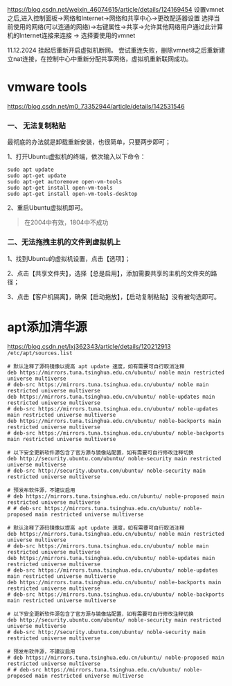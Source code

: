 https://blog.csdn.net/weixin_46074615/article/details/124169454
设置vmnet之后,进入控制面板->网络和Internet->网络和共享中心->更改配适器设置
选择当前使用的网络(可以连通的网络)->右键属性->共享->允许其他网络用户通过此计算机的Internet连接来连接 -> 选择要使用的vmnet

11.12.2024
挂起后重新开启虚拟机断网。
尝试重连失败，删除vmnet8之后重新建立nat连接，在控制中心中重新分配共享网络，虚拟机重新联网成功。
# vmware tools
https://blog.csdn.net/m0_73352944/article/details/142531546
### 一、 无法复制粘贴
最彻底的办法就是卸载重新安装，也很简单，只要两步即可；

1、打开Ubuntu虚拟机的终端，依次输入以下命令：
```shell
sudo apt update
sudo apt-get update
sudo apt-get autoremove open-vm-tools
sudo apt-get install open-vm-tools
sudo apt-get install open-vm-tools-desktop
```

2、重启Ubuntu虚拟机即可。
>在2004中有效，1804中不成功


### 二、无法拖拽主机的文件到虚拟机上 
1、找到Ubuntu的虚拟机设置，点击【选项】；

2、点击【共享文件夹】，选择【总是启用】，添加需要共享的主机的文件夹的路径；

3、点击【客户机隔离】，确保【启动拖放】，【启动复制粘贴】没有被勾选即可。

# apt添加清华源
https://blog.csdn.net/lxj362343/article/details/120212913
`/etc/apt/sources.list`
```
# 默认注释了源码镜像以提高 apt update 速度，如有需要可自行取消注释
deb https://mirrors.tuna.tsinghua.edu.cn/ubuntu/ noble main restricted universe multiverse
# deb-src https://mirrors.tuna.tsinghua.edu.cn/ubuntu/ noble main restricted universe multiverse
deb https://mirrors.tuna.tsinghua.edu.cn/ubuntu/ noble-updates main restricted universe multiverse
# deb-src https://mirrors.tuna.tsinghua.edu.cn/ubuntu/ noble-updates main restricted universe multiverse
deb https://mirrors.tuna.tsinghua.edu.cn/ubuntu/ noble-backports main restricted universe multiverse
# deb-src https://mirrors.tuna.tsinghua.edu.cn/ubuntu/ noble-backports main restricted universe multiverse

# 以下安全更新软件源包含了官方源与镜像站配置，如有需要可自行修改注释切换
deb http://security.ubuntu.com/ubuntu/ noble-security main restricted universe multiverse
# deb-src http://security.ubuntu.com/ubuntu/ noble-security main restricted universe multiverse

# 预发布软件源，不建议启用
# deb https://mirrors.tuna.tsinghua.edu.cn/ubuntu/ noble-proposed main restricted universe multiverse
# # deb-src https://mirrors.tuna.tsinghua.edu.cn/ubuntu/ noble-proposed main restricted universe multiverse
```


```
# 默认注释了源码镜像以提高 apt update 速度，如有需要可自行取消注释
deb https://mirrors.tuna.tsinghua.edu.cn/ubuntu/ noble main restricted universe multiverse
# deb-src https://mirrors.tuna.tsinghua.edu.cn/ubuntu/ noble main restricted universe multiverse
deb https://mirrors.tuna.tsinghua.edu.cn/ubuntu/ noble-updates main restricted universe multiverse
# deb-src https://mirrors.tuna.tsinghua.edu.cn/ubuntu/ noble-updates main restricted universe multiverse
deb https://mirrors.tuna.tsinghua.edu.cn/ubuntu/ noble-backports main restricted universe multiverse
# deb-src https://mirrors.tuna.tsinghua.edu.cn/ubuntu/ noble-backports main restricted universe multiverse

# 以下安全更新软件源包含了官方源与镜像站配置，如有需要可自行修改注释切换
deb http://security.ubuntu.com/ubuntu/ noble-security main restricted universe multiverse
# deb-src http://security.ubuntu.com/ubuntu/ noble-security main restricted universe multiverse

# 预发布软件源，不建议启用
# deb https://mirrors.tuna.tsinghua.edu.cn/ubuntu/ noble-proposed main restricted universe multiverse
# # deb-src https://mirrors.tuna.tsinghua.edu.cn/ubuntu/ noble-proposed main restricted universe multiverse
```